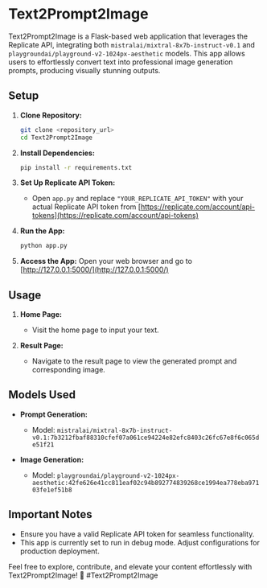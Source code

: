 # Text2Prompt2Image

Text2Prompt2Image is a Flask-based web application that leverages the Replicate API, integrating both `mistralai/mixtral-8x7b-instruct-v0.1` and `playgroundai/playground-v2-1024px-aesthetic` models. This app allows users to effortlessly convert text into professional image generation prompts, producing visually stunning outputs.

## Setup

1. **Clone Repository:**
   ```bash
   git clone <repository_url>
   cd Text2Prompt2Image
   ```

2. **Install Dependencies:**
   ```bash
   pip install -r requirements.txt
   ```

3. **Set Up Replicate API Token:**
   - Open `app.py` and replace `"YOUR_REPLICATE_API_TOKEN"` with your actual Replicate API token from [https://replicate.com/account/api-tokens](https://replicate.com/account/api-tokens)

4. **Run the App:**
   ```bash
   python app.py
   ```

5. **Access the App:**
   Open your web browser and go to [http://127.0.0.1:5000/](http://127.0.0.1:5000/)

## Usage

1. **Home Page:**
   - Visit the home page to input your text.

2. **Result Page:**
   - Navigate to the result page to view the generated prompt and corresponding image.

## Models Used

- **Prompt Generation:**
  - Model: `mistralai/mixtral-8x7b-instruct-v0.1:7b3212fbaf88310cfef07a061ce94224e82efc8403c26fc67e8f6c065de51f21`

- **Image Generation:**
  - Model: `playgroundai/playground-v2-1024px-aesthetic:42fe626e41cc811eaf02c94b892774839268ce1994ea778eba97103fe1ef51b8`

## Important Notes

- Ensure you have a valid Replicate API token for seamless functionality.
- This app is currently set to run in debug mode. Adjust configurations for production deployment.

Feel free to explore, contribute, and elevate your content effortlessly with Text2Prompt2Image! 🚀 #Text2Prompt2Image
